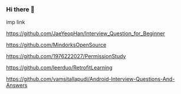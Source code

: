 ### Hi there 👋

<!--
**rohitjavanotes/rohitjavanotes** is a ✨ _special_ ✨ repository because its `README.md` (this file) appears on your GitHub profile.

Here are some ideas to get you started:

- 🔭 I’m currently working on ...
- 🌱 I’m currently learning ...
- 👯 I’m looking to collaborate on ...
- 🤔 I’m looking for help with ...
- 💬 Ask me about ...
- 📫 How to reach me: ...
- 😄 Pronouns: ...
- ⚡ Fun fact: ...
-->


imp link

https://github.com/JaeYeopHan/Interview_Question_for_Beginner

https://github.com/MindorksOpenSource

https://github.com/1976222027/PermissionStudy

https://github.com/leerduo/RetrofitLearning

https://github.com/vamsitallapudi/Android-Interview-Questions-And-Answers
